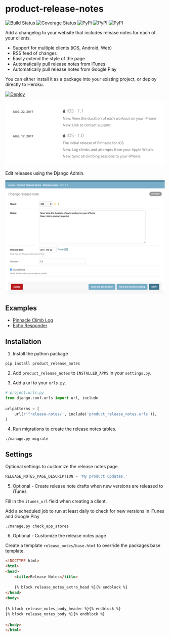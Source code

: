# product-release-notes

[![Build Status](https://travis-ci.org/nickromano/product-release-notes.svg?branch=master)](https://travis-ci.org/nickromano/product-release-notes)
[![Coverage Status](https://coveralls.io/repos/github/nickromano/product-release-notes/badge.svg?branch=master)](https://coveralls.io/github/nickromano/product-release-notes?branch=master)
[![PyPi](https://img.shields.io/pypi/v/product_release_notes.svg)](https://pypi.python.org/pypi/product-release-notes)
![PyPI](https://img.shields.io/pypi/pyversions/product_release_notes.svg)
![PyPI](https://img.shields.io/pypi/l/product_release_notes.svg)

Add a changelog to your website that includes release notes for each of your clients.

* Support for multiple clients (iOS, Android, Web)
* RSS feed of changes
* Easily extend the style of the page
* Automatically pull release notes from iTunes
* Automatically pull release notes from Google Play

You can either install it as a package into your existing project, or deploy directly to Heroku.

[![Deploy](https://www.herokucdn.com/deploy/button.svg)](https://heroku.com/deploy)

![Release Notes](docs/release-notes.png)

Edit releases using the Django Admin.

![Django Admin](docs/release-notes-editor.png)

## Examples

* [Pinnacle Climb Log](https://pinnacleclimb.com/release-notes/)
* [Echo Responder](https://echoresponder.com/release-notes/)

## Installation

1) Install the python package

```
pip install product_release_notes
```

2) Add `product_release_notes` to `INSTALLED_APPS` in your `settings.py`.

3) Add a url to your `urls.py`.

```python
# project.urls.py
from django.conf.urls import url, include

urlpatterns = [
    url(r'^release-notes/', include('product_release_notes.urls')),
]
```

4) Run migrations to create the release notes tables.

```
./manage.py migrate
```

## Settings

Optional settings to customize the release notes page.

```python
RELEASE_NOTES_PAGE_DESCRIPTION = 'My product updates.'
```

5) Optional - Create release note drafts when new versions are released to iTunes

Fill in the `itunes_url` field when creating a client.

Add a scheduled job to run at least daily to check for new versions in iTunes and Google Play

```
./manage.py check_app_stores
```

6) Optional - Customize the release notes page

Create a template `release_notes/base.html` to override the packages base template.

```html
<!DOCTYPE html>
<html>
<head>
	<title>Release Notes</title>

	{% block release_notes_extra_head %}{% endblock %}
</head>
<body>

{% block release_notes_body_header %}{% endblock %}
{% block release_notes_body %}{% endblock %}

</body>
</html>
```
